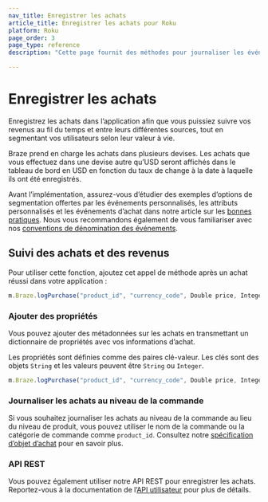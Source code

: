 ```yaml
---
nav_title: Enregistrer les achats
article_title: Enregistrer les achats pour Roku
platform: Roku
page_order: 3
page_type: reference
description: "Cette page fournit des méthodes pour journaliser les événements d’achat pour Roku via le SDK Braze."

---
```

 
# Enregistrer les achats

Enregistrez les achats dans l’application afin que vous puissiez suivre vos revenus au fil du temps et entre leurs différentes sources, tout en segmentant vos utilisateurs selon leur valeur à vie.

Braze prend en charge les achats dans plusieurs devises. Les achats que vous effectuez dans une devise autre qu’USD seront affichés dans le tableau de bord en USD en fonction du taux de change à la date à laquelle ils ont été enregistrés.

Avant l’implémentation, assurez-vous d’étudier des exemples d’options de segmentation offertes par les événements personnalisés, les attributs personnalisés et les événements d’achat dans notre article sur les [bonnes pratiques][3]. Nous vous recommandons également de vous familiariser avec nos [conventions de dénomination des événements]({{site.baseurl}}/user_guide/data_and_analytics/custom_data/event_naming_conventions/).

## Suivi des achats et des revenus

Pour utiliser cette fonction, ajoutez cet appel de méthode après un achat réussi dans votre application :

```javascript
m.Braze.logPurchase("product_id", "currency_code", Double price, Integer quantity)
```

### Ajouter des propriétés

Vous pouvez ajouter des métadonnées sur les achats en transmettant un dictionnaire de propriétés avec vos informations d’achat.

Les propriétés sont définies comme des paires clé-valeur.  Les clés sont des objets `String` et les valeurs peuvent être `String` ou `Integer`.

```javascript
m.Braze.logPurchase("product_id", "currency_code", Double price, Integer quantity, {"stringPropKey" : "stringPropValue", "intPropKey" : Integer intPropValue})
```

### Journaliser les achats au niveau de la commande
Si vous souhaitez journaliser les achats au niveau de la commande au lieu du niveau de produit, vous pouvez utiliser le nom de la commande ou la catégorie de commande comme `product_id`. Consultez notre [spécification d’objet d’achat]({{site.baseurl}}/api/objects_filters/purchase_object/#product-id-naming-conventions) pour en savoir plus. 

### API REST

Vous pouvez également utiliser notre API REST pour enregistrer les achats. Reportez-vous à la documentation de l’[API utilisateur][2] pour plus de détails.

[2]: {{site.baseurl}}/developer_guide/rest_api/user_data/#user-data
[3]: {{site.baseurl}}/developer_guide/platform_wide/analytics_overview/#user-data-collection
